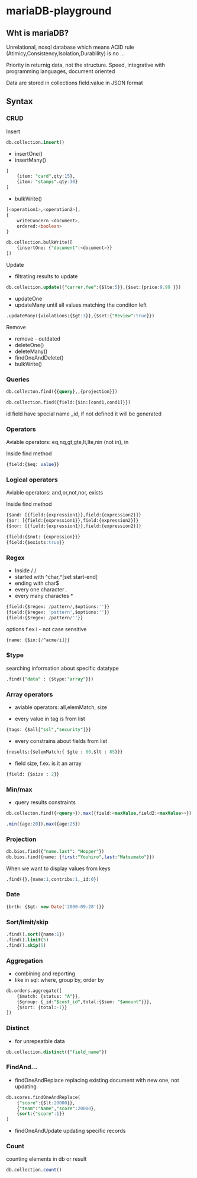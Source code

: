 # mariaDB-playground

## Wht is mariaDB?

Unrelational, nosql database which means ACID rule (Atimicy,Consistency,Isolation,Durability) is no ... 

Priority in returnig data, not the structure.  Speed, integrative with programming languages, document oriented

Data are stored in collections field:value in JSON format

## Syntax

### CRUD

Insert

```sql
db.collection.insert()
```

- insertOne()
- insertMany()
```sql
[
    {item: "card",qty:15},
    {item: "stamps".qty:30}
]
```
- bulkWrite()
```sql
[<operation1>,<operation2>],
{
    writeConcern <document>,
    ordered:<boolean>
}
```
```sql
db.collection.bulkWrite([
    {insertOne: {"document":<document>}}
])
```



Update 

- filtrating results to update
```sql
db.collection.update({"carrer.fee":{$lte:5}},{$set:{price:9.99 }})
```

- updateOne
- updateMany
until all values matching the conditon left
```sql
.updateMany({violations:{$gt:3}},{$set:{"Review":true}})
```


Remove

- remove - outdated
- deleteOne()
- deleteMany()
- findOneAndDelete()
- bulkWrite()

### Queries

```sql
db.collecton.find({{query},,{projection}})
```
```sql
db.collection.find({field:{$in:[cond1,cond1]}})
```


id field have special name _id, if not defined it will be generated

### Operators

Aviable operators: eq,nq,gt,gte,lt,lte,nin (not in), in

Inside find method

```sql
{field:{$eq: value}}
```

### Logical operators

Aviable operators: and,or,not,nor, exists

Inside find method

```sql
{$and: [{field:{expression1}},field:{expression2}]}
{$or: [{field:{expression1}},field:{expression2}]}
{$nor: [{field:{expression1}},field:{expression2}]}

{field:{$not: {expression}}}
{field:{$exists:true}}
```

### Regex

- Inside / /
- started with ^char,^[set start-end]
- ending with char$
- every one character . 
- every many charactes *

```sql
{field:{$regex: /pattern/,$options:''}}
{field:{$regex: 'pattern',$options:''}}
{field:{$regex: /pattern/''}}
```

options f.ex i - not case sensitive
```sql
{name: {$in:[/^acme/i]}}
```


### $type

searching information about specific datatype

```sql 
.find({"data" : {$type:"array"}})
```


### Array operators

- aviable operators: all,elemMatch, size

- every value in tag is from list
```sql
{tags: {$all["ssl","security"]}}
```
- every constrains about fields from list
```sql
{results:{$elemMatch:{ $gte : 80,$lt : 85}}}
```
- field size, f.ex. is it an array
```sql
{field: {$size : 2}}
```


### Min/max

- query results constraints
```sql
db.collecton.find({<query>}).max({field:<maxValue,field2:<maxValue>>}).min({field:<minValue,field2:<minValue>>})
```

```sql
.min({age:20}).max({age:25})
``` 


### Projection

```sql
db.bios.find({"name.last": "Hopper"})
db.bios.find({name: {first:"Youhiro",last:"Matsumato"}})
```

When we want to display values from keys
```sql
.find({},{name:1,contribs:1,_id:0})
```


### Date
```sql
{brth: {$gt: new Date('2000-09-28')}}
```


### Sort/limit/skip

```sql
.find().sort({name:1})
.find().limit(5)
.find().skip(5)
```


### Aggregation

- combining and reporting 
- like in sql: where, group by, order by

```sql
db.orders.aggregate([
    {$match: {status: "A"}},
    {$group: {_id:"$cust_id",total:{$sum: "$amount"}}},
    {$sort: {total:-1}}
]) 
```


### Distinct

- for unrepeatble data
```sql
db.collection.distinct({"field_name"})
```


### FindAnd...

- findOneAndReplace
replacing existing document with new one, not updating 
```sql
db.scores.findOneAndReplace(
    {"score":{$lt:20000}},
    {"team":"Name","score":20000},
    {sort:{"score":1}}
)
```

- findOneAndUpdate
updating specific records


### Count
counting elements in db or result
```sql
db.collection.count()
```
